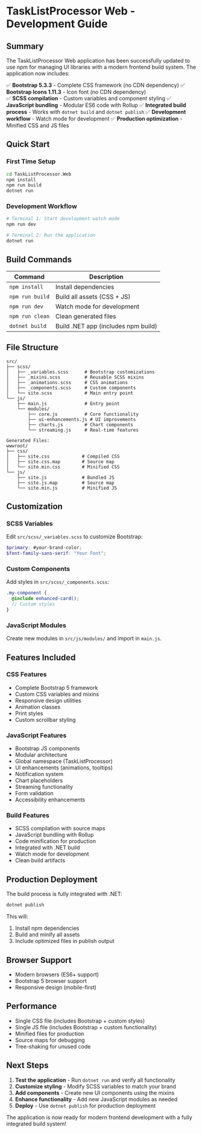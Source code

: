 # TaskListProcessor Web - Development Guide

## Summary

The TaskListProcessor Web application has been successfully updated to use npm for managing UI libraries with a modern frontend build system. The application now includes:

✅ **Bootstrap 5.3.3** - Complete CSS framework (no CDN dependency)
✅ **Bootstrap Icons 1.11.3** - Icon font (no CDN dependency)  
✅ **SCSS compilation** - Custom variables and component styling
✅ **JavaScript bundling** - Modular ES6 code with Rollup
✅ **Integrated build process** - Works with `dotnet build` and `dotnet publish`
✅ **Development workflow** - Watch mode for development
✅ **Production optimization** - Minified CSS and JS files

## Quick Start

### First Time Setup

```bash
cd TaskListProcessor.Web
npm install
npm run build
dotnet run
```

### Development Workflow

```bash
# Terminal 1: Start development watch mode
npm run dev

# Terminal 2: Run the application
dotnet run
```

## Build Commands

| Command | Description |
|---------|-------------|
| `npm install` | Install dependencies |
| `npm run build` | Build all assets (CSS + JS) |
| `npm run dev` | Watch mode for development |
| `npm run clean` | Clean generated files |
| `dotnet build` | Build .NET app (includes npm build) |

## File Structure

```
src/
├── scss/
│   ├── _variables.scss      # Bootstrap customizations
│   ├── _mixins.scss         # Reusable SCSS mixins
│   ├── _animations.scss     # CSS animations
│   ├── _components.scss     # Custom components
│   └── site.scss            # Main entry point
└── js/
    ├── main.js              # Entry point
    └── modules/
        ├── core.js          # Core functionality
        ├── ui-enhancements.js # UI improvements
        ├── charts.js        # Chart components
        └── streaming.js     # Real-time features

Generated Files:
wwwroot/
├── css/
│   ├── site.css            # Compiled CSS
│   ├── site.css.map        # Source map
│   └── site.min.css        # Minified CSS
└── js/
    ├── site.js             # Bundled JS
    ├── site.js.map         # Source map
    └── site.min.js         # Minified JS
```

## Customization

### SCSS Variables

Edit `src/scss/_variables.scss` to customize Bootstrap:

```scss
$primary: #your-brand-color;
$font-family-sans-serif: "Your Font";
```

### Custom Components

Add styles in `src/scss/_components.scss`:

```scss
.my-component {
  @include enhanced-card();
  // Custom styles
}
```

### JavaScript Modules

Create new modules in `src/js/modules/` and import in `main.js`.

## Features Included

### CSS Features

- Complete Bootstrap 5 framework
- Custom CSS variables and mixins
- Responsive design utilities
- Animation classes
- Print styles
- Custom scrollbar styling

### JavaScript Features

- Bootstrap JS components
- Modular architecture
- Global namespace (TaskListProcessor)
- UI enhancements (animations, tooltips)
- Notification system
- Chart placeholders
- Streaming functionality
- Form validation
- Accessibility enhancements

### Build Features

- SCSS compilation with source maps
- JavaScript bundling with Rollup
- Code minification for production
- Integrated with .NET build
- Watch mode for development
- Clean build artifacts

## Production Deployment

The build process is fully integrated with .NET:

```bash
dotnet publish
```

This will:

1. Install npm dependencies
2. Build and minify all assets
3. Include optimized files in publish output

## Browser Support

- Modern browsers (ES6+ support)
- Bootstrap 5 browser support
- Responsive design (mobile-first)

## Performance

- Single CSS file (includes Bootstrap + custom styles)
- Single JS file (includes Bootstrap + custom functionality)
- Minified files for production
- Source maps for debugging
- Tree-shaking for unused code

## Next Steps

1. **Test the application** - Run `dotnet run` and verify all functionality
2. **Customize styling** - Modify SCSS variables to match your brand
3. **Add components** - Create new UI components using the mixins
4. **Enhance functionality** - Add new JavaScript modules as needed
5. **Deploy** - Use `dotnet publish` for production deployment

The application is now ready for modern frontend development with a fully integrated build system!
